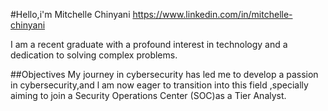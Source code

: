 #Hello,i'm Mitchelle Chinyani
https://www.linkedin.com/in/mitchelle-chinyani

I am a recent graduate with a profound interest in technology and a dedication to solving complex problems.

##Objectives
My journey in cybersecurity has led me to develop a passion in cybersecurity,and l am now eager
to transition into this field ,specially aiming to join a Security Operations Center (SOC)as a 
Tier Analyst.

